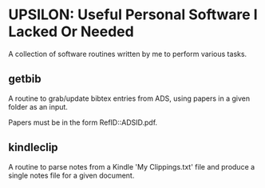 # UPSILON: Useful Personal Software I Lacked Or Needed

A collection of software routines written by me to perform various tasks.

## getbib

A routine to grab/update bibtex entries from ADS, using papers in a given folder as an input. 

Papers must be in the form RefID::ADSID.pdf. 

## kindleclip

A routine to parse notes from a Kindle 'My Clippings.txt' file and produce a single notes file for a given document. 
